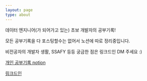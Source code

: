 ```yaml
---
layout: page
type: about
---
```


데이터 엔지니어(가 되어가고 있는) 초보 개발자의 공부기록!

모든 공부기록을 다 포스팅할수는 없어서 노션에 따로 정리중입니다.

비전공자의 개발자 생활, SSAFY 등등 궁금한 점은 링크드인 DM 주세요 :)

[개인 공부기록 notion](https://www.notion.so/46ceac94cb3f4a4f9fda65958088c40d)

[링크드인](https://www.linkedin.com/in/%EC%83%81%EC%9B%90-%EB%B0%95-347628193/)
